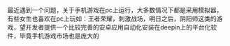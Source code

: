 最近遇到一个问题，关于手机游戏在pc上运行，大多数情况下都是采用模拟器，有些女生也喜欢在pc上玩如：王者荣耀，刺激战场，明日之后，阴阳师这类的游戏，望开发者提供一个比较完善的安卓应用自动化安装在deepin上的平台化软件，毕竟手机游戏市场也是庞大的